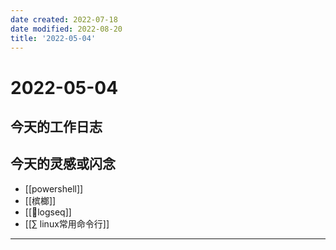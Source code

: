 ```yaml
---
date created: 2022-07-18
date modified: 2022-08-20
title: '2022-05-04'
---
```


# 2022-05-04

## 今天的工作日志

## 今天的灵感或闪念

- [[powershell]]
- [[槟榔]]
- [[🤖logseq]]
- [[∑ linux常用命令行]]
---
